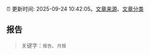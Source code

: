 :alarm_clock: 更新时间: 2025-09-24 10:42:05。[文章来源](/README.md)、[文章分类](/TAGS.md)

## 报告


> 关键字：`报告`、`月报`



